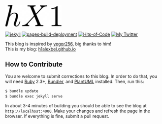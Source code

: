 <img alt="logo" src="favicon.ico" height="70px" />

[![jekyll](https://github.com/h1alexbel/h1alexbel.github.io/actions/workflows/jekyll.yml/badge.svg)](https://github.com/h1alexbel/h1alexbel.github.io/actions/workflows/jekyll.yml)
[![pages-build-deployment](https://github.com/h1alexbel/h1alexbel.github.io/actions/workflows/pages/pages-build-deployment/badge.svg)](https://github.com/h1alexbel/h1alexbel.github.io/actions/workflows/pages/pages-build-deployment)
[![Hits-of-Code](https://hitsofcode.com/github/h1alexbel/h1alexbel.github.io?branch=main)](https://hitsofcode.com/view/github/h1alexbel/h1alexbel.github.io?branch=main)
[![My Twitter](https://img.shields.io/badge/Twitter-follow-active?logo=twitter)](https://twitter.com/intent/follow?screen_name=h1alexbel)

This blog is inspired by [yegor256](https://yegor256.com), big thanks to him!
<br>
This is my blog: [h1alexbel.github.io](https://h1alexbel.github.io)

## How to Contribute

You are welcome to submit corrections to this blog. In order to do that,
you will need [Ruby](https://www.ruby-lang.org/en/) 2.3+,
[Bundler](https://bundler.io/),
and [PlantUML](http://plantuml.com/) installed. Then, run this:

```bash
$ bundle update
$ bundle exec jekyll serve
```

In about 3-4 minutes of building you should be able to see the blog
at `http://localhost:4000`. Make your changes and refresh the page in the browser.
If everything is fine, submit a pull request.